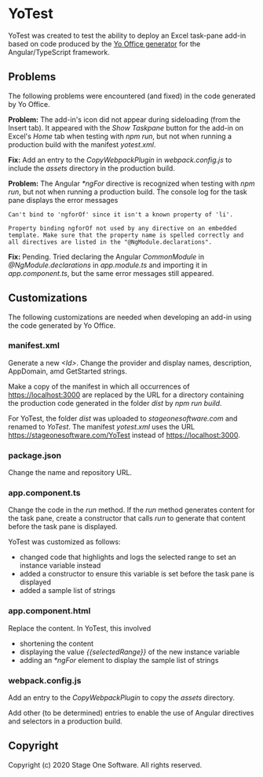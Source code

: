 # YoTest

YoTest was created to test the ability to deploy an Excel task-pane add-in based on code produced by the [Yo Office generator](https://github.com/OfficeDev/generator-office) for the Angular/TypeScript framework.

## Problems

The following problems were encountered (and fixed) in the code generated by Yo Office.

**Problem:** The add-in's icon did not appear during sideloading (from the Insert tab).  It appeared with the _Show Taskpane_ button for the add-in on Excel's _Home_ tab when testing with _npm run_, but not when running a production build with the manifest _yotest.xml_.

**Fix:** Add an entry to the _CopyWebpackPlugin_ in _webpack.config.js_ to include the _assets_ directory in the production build.

**Problem:** The Angular _*ngFor_ directive is recognized when testing with _npm run_, but not when running a production build.  The console log for the task pane displays the error messages

    Can't bind to 'ngforOf' since it isn't a known property of 'li'.

    Property binding ngforOf not used by any directive on an embedded template. Make sure that the property name is spelled correctly and all directives are listed in the "@NgModule.declarations".

**Fix:** Pending.  Tried declaring the Angular _CommonModule_  in _@NgModule.declarations_ in _app.module.ts_ and importing it in _app.component.ts_, but the same error messages still appeared.

## Customizations

The following customizations are needed when developing an add-in using the code generated by Yo Office.

### manifest.xml

Generate a new _&lt;Id&gt;_.  Change the provider and display names, description, AppDomain, amd GetStarted strings.

Make a copy of the manifest in which all occurrences of <https://localhost:3000> are replaced by the URL for a directory containing the production code generated in the folder _dist_ by _npm run build_.

For YoTest, the folder _dist_ was uploaded to _stageonesoftware.com_ and renamed to _YoTest_.  The manifest _yotest.xml_ uses the URL <https://stageonesoftware.com/YoTest> instead of <https://localhost:3000>.

### package.json

Change the name and repository URL.

### app.component.ts

Change the code in the _run_ method.  If the _run_ method generates content for the task pane, create a constructor that calls _run_ to generate that content before the task pane is displayed.

YoTest was customized as follows:

- changed code that highlights and logs the selected range to set an instance variable instead
- added a constructor to ensure this variable is set before the task pane is displayed
- added a sample list of strings

### app.component.html

Replace the content.  In YoTest, this involved

- shortening the content
- displaying the value _{{selectedRange}}_ of the new instance variable
- adding an _*ngFor_ element to display the sample list of strings

### webpack.config.js

Add an entry to the _CopyWebpackPlugin_ to copy the _assets_ directory.

Add other (to be determined) entries to enable the use of Angular directives and selectors in a production build.

## Copyright

Copyright (c) 2020 Stage One Software. All rights reserved.
